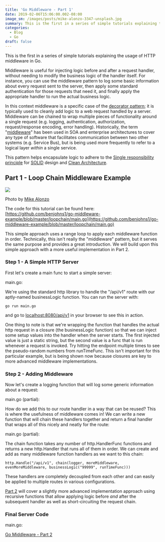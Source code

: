 ```yaml
---
title: 'Go Middleware - Part 1'
date: 2019-02-06T15:06:00.002-08:00
image_sm: /images/posts/mike-alonzo-3347-unsplash.jpg
summary: This is the first in a series of simple tutorials explaining the usage of HTTP middleware in Go.
categories:
  - Blog
  - Go
draft: false
---
```


This is the first in a series of simple tutorials explaining the usage of HTTP middleware in Go.  
  
Middleware is useful for injecting logic before and after a request handler, without needing to modify the business logic of the handler itself. For instance, you can use the middleware pattern to log some basic information about every request sent to the server, then apply some standard authentication for those requests that need it, and finally apply the appropriate handler to run the actual business logic.  
  
In this context middleware is a specific case of the [decorator pattern](https://en.wikipedia.org/wiki/Decorator_pattern); it is typically used to cleanly add logic to a web request handled by a server. Middleware can be chained to wrap multiple pieces of functionality around a single request (e.g. logging, authentication, authorization, request/response encoding, error handling). Historically, the term "[middleware](https://en.wikipedia.org/wiki/Middleware)" has been used in SOA and enterprise architectures to cover any type of software that facilitates communication between two other systems (e.g. Service Bus), but is being used more frequently to refer to a logical layer _within_ a single service.  
  
This pattern helps encapsulate logic to adhere to the [Single responsibility principle](https://en.wikipedia.org/wiki/Single_responsibility_principle) for [SOLID](https://en.wikipedia.org/wiki/SOLID) design and [Clean Architecture](http://blog.cleancoder.com/uncle-bob/2012/08/13/the-clean-architecture.html).

Part 1 - Loop Chain Middleware Example
--------------------------------------

[![](/images/posts/mike-alonzo-3347-unsplash.jpg)](/images/posts/mike-alonzo-3347-unsplash.jpg)

Photo by [Mike Alonzo](https://unsplash.com/@mikezo?utm_medium=referral&utm_campaign=photographer-credit&utm_content=creditBadge)

  
The code for this tutorial can be found here:  
[https://github.com/benjohns1/go-middleware-example/blob/master/loopchain/main.go](https://github.com/benjohns1/go-middleware-example/blob/master/loopchain/main.go)  
  
This simple approach uses a range loop to apply each middleware function in order. Technically, this isn't really the "middleware" pattern, but it serves the same purpose and provides a great introduction. We will build upon this simple approach with a more useful implementation in Part 2.  

### Step 1 - A Simple HTTP Server

First let's create a main func to start a simple server:  

main.go:
<Gist src="https://gist.github.com/benjohns1/f1bd0325e47a8879d54b5cb11967f29f.js"/>

We're using the standard http library to handle the "/api/v1" route with our aptly-named businessLogic function. You can run the server with:
```
go run main.go
```
and go to [localhost:8080/api/v1](http://localhost:8080/api/v1) in your browser to see this in action.  
  
One thing to note is that we're wrapping the function that handles the actual http request in a closure (the businessLogic function) so that we can inject some setup values into the handler when the server starts. The first injected value is just a static string, but the second value is a func that is run whenever a request is invoked. Try hitting the endpoint multiple times to see the pseudo-random numbers from runTimeFunc. This isn't important for this particular example, but is being shown now because closures are key to more advanced middleware implementations.  

### Step 2 - Adding Middleware

Now let's create a logging function that will log some generic information about a request:

main.go (partial):
<Gist src="https://gist.github.com/benjohns1/b6aff6e71adefbe127452ea2143d5ef0.js"/>

How do we add this to our route handler in a way that can be reused? This is where the usefulness of middleware comes in! We can write a new function that will chain these handlers together and return a final handler that wraps all of this nicely and neatly for the route:  

main.go (partial):
<Gist src="https://gist.github.com/benjohns1/d9b238f9da534ae24a4c0d94d6c146e1.js"/>

The chain function takes any number of http.HandlerFunc functions and returns a new http.Handler that runs all of them in order. We can create and add as many middleware function handlers as we want to this chain:  
```
http.Handle("/api/v1", chain(logger, moreMiddleware, evenMoreMiddleware, businessLogic("99999", runTimeFunc)))
```
  
These handlers are completely decoupled from each other and can easily be applied to multiple routes in various configurations.  
  
[Part 2](/posts/20190209-go-middleware-part-2) will cover a slightly more advanced implementation approach using recursive functions that allow applying logic before _and_ after the subsequent handler as well as short-circuiting the request chain.  

### Final Server Code

main.go:
<Gist src="https://gist.github.com/benjohns1/9e423f4c5462cb1742af050574632e6f.js"/>

[Go Middleware - Part 2](/posts/20190209-go-middleware-part-2)
